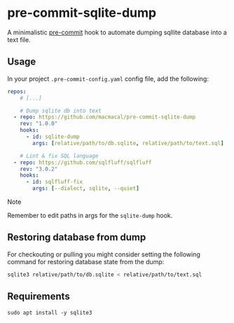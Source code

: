 # pre-commit-sqlite-dump

A minimalistic [pre-commit](https://github.com/pre-commit/pre-commit) hook to automate dumping sqllite database into a text file.

## Usage
In your project `.pre-commit-config.yaml` config file, add the following:

```yaml
repos:
    # [...]

    # Dump sqlite db into text
  - repo: https://github.com/macmacal/pre-commit-sqlite-dump
    rev: "1.0.0"
    hooks:
      - id: sqlite-dump
        args: [relative/path/to/db.sqlite, relative/path/to/text.sql]

    # Lint & fix SQL language
  - repo: https://github.com/sqlfluff/sqlfluff
    rev: "3.0.2"
    hooks:
      - id: sqlfluff-fix
        args: [--dialect, sqlite, --quiet]

```

> [!NOTE]
> Remember to edit paths in args for the `sqlite-dump` hook.

## Restoring database from dump
For checkouting or pulling you might consider setting the following command for restoring database state from the dump:
```bash
sqlite3 relative/path/to/db.sqlite < relative/path/to/text.sql
```

## Requirements
```
sudo apt install -y sqlite3
```
